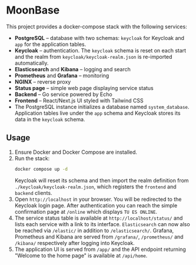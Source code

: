 # MoonBase

This project provides a docker-compose stack with the following services:

- **PostgreSQL** – database with two schemas: `keycloak` for Keycloak and
  `app` for the application tables.
- **Keycloak** – authentication. The `keycloak` schema is reset on each start
  and the realm from `keycloak/keycloak-realm.json` is re-imported
  automatically.
- **Elasticsearch** and **Kibana** – logging and search
- **Prometheus** and **Grafana** – monitoring
- **NGINX** – reverse proxy
- **Status page** – simple web page displaying service status
- **Backend** – Go service powered by Echo
- **Frontend** – React/Next.js UI styled with Tailwind CSS
- The PostgreSQL instance initializes a database named `system_database`.
  Application tables live under the `app` schema and Keycloak stores its data
  in the `keycloak` schema.

## Usage

1. Ensure Docker and Docker Compose are installed.
2. Run the stack:
   ```bash
   docker compose up -d
   ```
   Keycloak will reset its schema and then import the realm definition from
   `./keycloak/keycloak-realm.json`, which registers the `frontend` and
   `backend` clients.
3. Open `http://localhost` in your browser. You will be redirected to the
   Keycloak login page. After authentication you can reach the simple
   confirmation page at `/online` which displays `TU ES ONLINE`.
4. The service status table is available at `http://localhost/status/` and lists
   each service with a link to its interface. `Elasticsearch` can now also be
   reached via `/elastic/` in addition to `/elasticsearch/`.
   Grafana, Prometheus and Kibana are served from `/grafana/`, `/prometheus/`
   and `/kibana/` respectively after logging into Keycloak.
5. The application UI is served from `/app/` and the API endpoint returning
   "Welcome to the home page" is available at `/api/home`.
